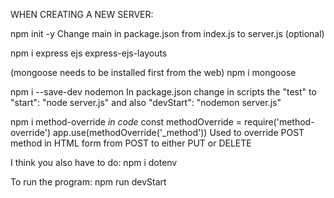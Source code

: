 WHEN CREATING A NEW SERVER:

npm init -y
Change main in package.json from index.js to server.js (optional)

npm i express ejs express-ejs-layouts

(mongoose needs to be installed first from the web)
npm i mongoose

npm i --save-dev nodemon
In package.json change in scripts the "test" to "start": "node server.js" and also "devStart": "nodemon server.js"

npm i method-override
*in code*
const methodOverride = require('method-override')
app.use(methodOverride('_method'))
Used to override POST method in HTML form from POST to either PUT or DELETE

I think you also have to do: npm i dotenv


To run the program: npm run devStart
